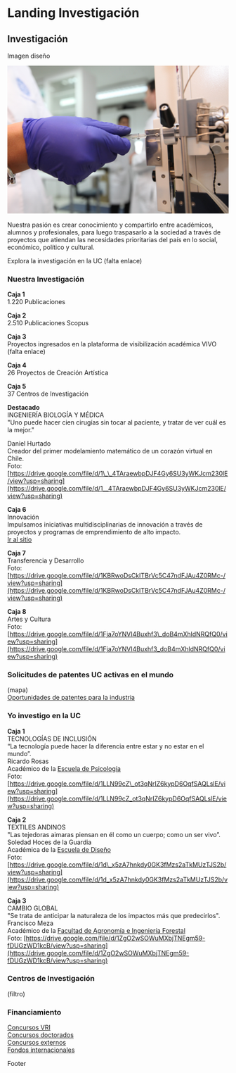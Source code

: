 # Landing Investigación

## Investigación

Imagen diseño

![](../.gitbook/assets/laboratorio-cmpl-uc-casa-central-cesar-cortes.JPG)



Nuestra pasión es crear conocimiento y compartirlo entre académicos, alumnos y profesionales, para luego traspasarlo a la sociedad a través de proyectos que atiendan las necesidades prioritarias del país en lo social, económico, político y cultural.

Explora la investigación en la UC \(falta enlace\)



### Nuestra Investigación

**Caja 1**  
1.220 Publicaciones  
  
**Caja 2**  
2.510 Publicaciones Scopus  
  
**Caja 3**  
Proyectos ingresados en la plataforma de visibilización académica VIVO  
\(falta enlace\)  
  
**Caja 4**  
26 Proyectos de Creación Artística  
  
**Caja 5**  
37 Centros de Investigación  
  
**Destacado**  
INGENIERÍA BIOLOGÍA Y MÉDICA  
"Uno puede hacer cien cirugías sin tocar al paciente, y tratar de ver cuál es la mejor."  
  
Daniel Hurtado  
Creador del primer modelamiento matemático de un corazón virtual en Chile.  
Foto: [https://drive.google.com/file/d/1\_\_4TAraewbpDJF4Gy6SU3yWKJcm230lE/view?usp=sharing](https://drive.google.com/file/d/1__4TAraewbpDJF4Gy6SU3yWKJcm230lE/view?usp=sharing)  
  
**Caja 6**   
Innovación  
Impulsamos iniciativas multidisciplinarias de innovación a través de proyectos y programas de emprendimiento de alto impacto.  
[Ir al sitio](http://centrodeinnovacion.uc.cl/)  
  
**Caja 7**  
Transferencia y Desarrollo  
Foto:  
[https://drive.google.com/file/d/1KBRwoDsCkITBrVc5C47ndFJAu4Z0RMc-/view?usp=sharing](https://drive.google.com/file/d/1KBRwoDsCkITBrVc5C47ndFJAu4Z0RMc-/view?usp=sharing)  
  
**Caja 8**  
Artes y Cultura  
Foto:  
[https://drive.google.com/file/d/1Fja7oYNVI4Buxhf3\_doB4mXhldNRQfQ0/view?usp=sharing](https://drive.google.com/file/d/1Fja7oYNVI4Buxhf3_doB4mXhldNRQfQ0/view?usp=sharing)

### Solicitudes de patentes UC activas en el mundo

\(mapa\)  
[Oportunidades de patentes para la industria](http://transferenciaydesarrollo.uc.cl/es/empresas)

### Yo investigo en la UC

**Caja 1**  
TECNOLOGÍAS DE INCLUSIÓN  
“La tecnología puede hacer la diferencia entre estar y no estar en el mundo”.   
Ricardo Rosas  
Académico de la [Escuela de Psicología](https://www.psicologia.uc.cl/)  
Foto: [https://drive.google.com/file/d/1LLN99cZ\_ot3qNrIZ6kypD6OqfSAQLslE/view?usp=sharing](https://drive.google.com/file/d/1LLN99cZ_ot3qNrIZ6kypD6OqfSAQLslE/view?usp=sharing)

**Caja 2**  
TEXTILES ANDINOS  
"Las tejedoras aimaras piensan en él como un cuerpo; como un ser vivo”.   
Soledad Hoces de la Guardia   
Académica de la [Escuela de Diseño](http://diseno.uc.cl/)  
Foto: [https://drive.google.com/file/d/1d\_x5zA7hnkdy0GK3fMzs2aTkMUzTJS2b/view?usp=sharing](https://drive.google.com/file/d/1d_x5zA7hnkdy0GK3fMzs2aTkMUzTJS2b/view?usp=sharing)

**Caja 3**  
CAMBIO GLOBAL  
"Se trata de anticipar la naturaleza de los impactos más que predecirlos".   
Francisco Meza  
Académico de la [Facultad de Agronomía e Ingeniería Forestal](http://agronomia.uc.cl/)  
Foto: [https://drive.google.com/file/d/1ZgO2wSOWuMXbjTNEgm59-fDUGzWD1kcB/view?usp=sharing](https://drive.google.com/file/d/1ZgO2wSOWuMXbjTNEgm59-fDUGzWD1kcB/view?usp=sharing)

### Centros de Investigación 

\(filtro\)

### Financiamiento

[Concursos VRI](http://investigacion.uc.cl/Fondos-concursables/fondos-concursables.html)  
[Concursos doctorados](http://doctorados.uc.cl/es/becas-y-apoyos/calendario-de-becas-y-concursos)  
[Concursos externos](http://investigacion.uc.cl/Fondos-concursables/concursos-externos.html)  
[Fondos internacionales](http://investigacion.uc.cl/Enlaces-de-Interes/enlaces-de-interes.html)

Footer

  
  
  








